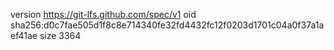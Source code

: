 version https://git-lfs.github.com/spec/v1
oid sha256:d0c7fae505d1f8c8e714340fe32fd4432fc12f0203d1701c04a0f37a1aef41ae
size 3364
